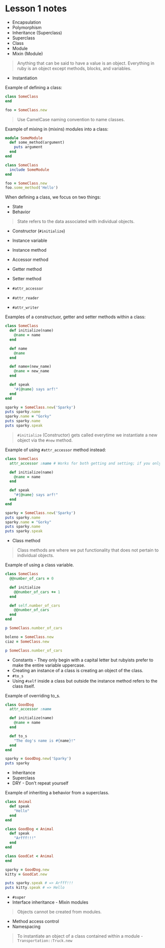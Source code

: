 # Lesson 1 notes

- Encapsulation
- Polymorphism
- Inheritance (Superclass)
- Superclass
- Class
- Module
- Mixin (Module)

> Anything that can be said to have a value is an object. Everything in ruby is an object except methods, blocks, and variables.

- Instantiation

Example of defining a class:

```ruby
class SomeClass
end

foo = SomeClass.new
```

> Use CamelCase naming convention to name classes.

Example of mixing in (mixins) modules into a class:

```ruby
module SomeModule
  def some_method(argument)
    puts argument
  end
end

class SomeClass
  include SomeModule
end

foo = SomeClass.new
foo.some_method('Hello')
```

When defining a class, we focus on two things:

- State
- Behavior

> State refers to the data associated with individual objects.

- Constructor (`#initialize`)
- Instance variable
- Instance method
- Accessor method
- Getter method
- Setter method

- `#attr_accessor`
- `#attr_reader`
- `#attr_writer`

Examples of a constructuor, getter and setter methods within a class:

```ruby
class SomeClass
  def initialize(name)
    @name = name
  end

  def name
    @name
  end

  def name=(new_name)
    @name = new_name
  end

  def speak
    "#{@name} says arf!"
  end
end

sparky = SomeClass.new('Sparky')
puts sparky.name
sparky.name = "Gorky"
puts sparky.name
puts sparky.speak
```

> `#initialize` (Constructor) gets called everytime we instantiate a new object via the `#new` method.

Example of using `#attr_accessor` method instead:

```ruby
class SomeClass
  attr_accessor :name # Works for both getting and setting; if you only want to get, use `#attr_reader`; if you only want to set, use `#attr_writer`.

  def initialize(name)
    @name = name
  end

  def speak
    "#{@name} says arf!"
  end
end

sparky = SomeClass.new('Sparky')
puts sparky.name
sparky.name = "Gorky"
puts sparky.name
puts sparky.speak
```

- Class method

> Class methods are where we put functionality that does not pertain to individual objects.

Example of using a class variable.

```ruby
class SomeClass
  @@number_of_cars = 0

  def initialize
    @@number_of_cars += 1
  end

  def self.number_of_cars
    @@number_of_cars
  end
end

p SomeClass.number_of_cars

boleno = SomeClass.new
ciaz = SomeClass.new

p SomeClass.number_of_cars
```

- Constants - They only begin with a capital letter but rubyists prefer to make the entire variable uppercase.
- Creating an instance of a class is creating an object of the class.
- `#to_s`
- Using `#self` inside a class but outside the instance method refers to the class itself.

Example of overriding to_s.

```ruby
class GoodDog
  attr_accessor :name

  def initialize(name)
    @name = name
  end

  def to_s
    "The dog's name is #{name}!"
  end
end

sparky = GoodDog.new('Sparky')
puts sparky
```

- Inheritance
- Superclass
- DRY - Don't repeat yourself

Example of inheriting a behavior from a superclass.

```ruby
class Animal
  def speak
    "Hello"
  end
end

class GoodDog < Animal
  def speak
    "Arfff!!!"
  end
end

class GoodCat < Animal
end

sparky = GoodDog.new
kitty = GoodCat.new

puts sparky.speak # => Arfff!!!
puts kitty.speak # => Hello
```

- `#super`
- Interface inheritance - Mixin modules

> Objects cannot be created from modules.

- Method access control
- Namespacing

> To instantiate an object of a class contained within a module - `Transportation::Truck.new`
